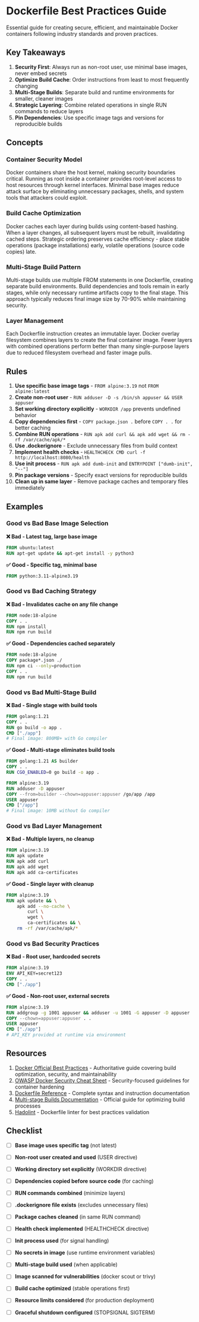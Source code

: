 # Dockerfile Best Practices Guide

Essential guide for creating secure, efficient, and maintainable Docker
containers following industry standards and proven practices.

## Key Takeaways

1. **Security First**: Always run as non-root user, use minimal base images,
   never embed secrets
2. **Optimize Build Cache**: Order instructions from least to most frequently
   changing
3. **Multi-Stage Builds**: Separate build and runtime environments for smaller,
   cleaner images
4. **Strategic Layering**: Combine related operations in single RUN commands to
   reduce layers
5. **Pin Dependencies**: Use specific image tags and versions for reproducible
   builds

## Concepts

### Container Security Model

Docker containers share the host kernel, making security boundaries critical.
Running as root inside a container provides root-level access to host resources
through kernel interfaces. Minimal base images reduce attack surface by
eliminating unnecessary packages, shells, and system tools that attackers could
exploit.

### Build Cache Optimization

Docker caches each layer during builds using content-based hashing. When a layer
changes, all subsequent layers must be rebuilt, invalidating cached steps.
Strategic ordering preserves cache efficiency - place stable operations (package
installations) early, volatile operations (source code copies) late.

### Multi-Stage Build Pattern

Multi-stage builds use multiple FROM statements in one Dockerfile, creating
separate build environments. Build dependencies and tools remain in early
stages, while only necessary runtime artifacts copy to the final stage. This
approach typically reduces final image size by 70-90% while maintaining
security.

### Layer Management

Each Dockerfile instruction creates an immutable layer. Docker overlay
filesystem combines layers to create the final container image. Fewer layers
with combined operations perform better than many single-purpose layers due to
reduced filesystem overhead and faster image pulls.

## Rules

1. **Use specific base image tags** - `FROM alpine:3.19` not
   `FROM alpine:latest`
2. **Create non-root user** -
   `RUN adduser -D -s /bin/sh appuser && USER appuser`
3. **Set working directory explicitly** - `WORKDIR /app` prevents undefined
   behavior
4. **Copy dependencies first** - `COPY package.json .` before `COPY . .` for
   better caching
5. **Combine RUN operations** -
   `RUN apk add curl && apk add wget && rm -rf /var/cache/apk/*`
6. **Use .dockerignore** - Exclude unnecessary files from build context
7. **Implement health checks** -
   `HEALTHCHECK CMD curl -f http://localhost:8080/health`
8. **Use init process** - `RUN apk add dumb-init` and
   `ENTRYPOINT ["dumb-init", "--"]`
9. **Pin package versions** - Specify exact versions for reproducible builds
10. **Clean up in same layer** - Remove package caches and temporary files
    immediately

## Examples

### Good vs Bad Base Image Selection

**❌ Bad - Latest tag, large base image**

```dockerfile
FROM ubuntu:latest
RUN apt-get update && apt-get install -y python3
```

**✅ Good - Specific tag, minimal base**

```dockerfile
FROM python:3.11-alpine3.19
```

### Good vs Bad Caching Strategy

**❌ Bad - Invalidates cache on any file change**

```dockerfile
FROM node:18-alpine
COPY . .
RUN npm install
RUN npm run build
```

**✅ Good - Dependencies cached separately**

```dockerfile
FROM node:18-alpine
COPY package*.json ./
RUN npm ci --only=production
COPY . .
RUN npm run build
```

### Good vs Bad Multi-Stage Build

**❌ Bad - Single stage with build tools**

```dockerfile
FROM golang:1.21
COPY . .
RUN go build -o app .
CMD ["./app"]
# Final image: 800MB+ with Go compiler
```

**✅ Good - Multi-stage eliminates build tools**

```dockerfile
FROM golang:1.21 AS builder
COPY . .
RUN CGO_ENABLED=0 go build -o app .

FROM alpine:3.19
RUN adduser -D appuser
COPY --from=builder --chown=appuser:appuser /go/app /app
USER appuser
CMD ["/app"]
# Final image: 10MB without Go compiler
```

### Good vs Bad Layer Management

**❌ Bad - Multiple layers, no cleanup**

```dockerfile
FROM alpine:3.19
RUN apk update
RUN apk add curl
RUN apk add wget
RUN apk add ca-certificates
```

**✅ Good - Single layer with cleanup**

```dockerfile
FROM alpine:3.19
RUN apk update && \
    apk add --no-cache \
        curl \
        wget \
        ca-certificates && \
    rm -rf /var/cache/apk/*
```

### Good vs Bad Security Practices

**❌ Bad - Root user, hardcoded secrets**

```dockerfile
FROM alpine:3.19
ENV API_KEY=secret123
COPY . .
CMD ["./app"]
```

**✅ Good - Non-root user, external secrets**

```dockerfile
FROM alpine:3.19
RUN addgroup -g 1001 appuser && adduser -u 1001 -G appuser -D appuser
COPY --chown=appuser:appuser . .
USER appuser
CMD ["./app"]
# API_KEY provided at runtime via environment
```

## Resources

1. [Docker Official Best Practices](https://docs.docker.com/build/building/best-practices/) -
   Authoritative guide covering build optimization, security, and
   maintainability
2. [OWASP Docker Security Cheat Sheet](https://cheatsheetseries.owasp.org/cheatsheets/Docker_Security_Cheat_Sheet.html) -
   Security-focused guidelines for container hardening
3. [Dockerfile Reference](https://docs.docker.com/reference/dockerfile/) -
   Complete syntax and instruction documentation
4. [Multi-stage Builds Documentation](https://docs.docker.com/build/building/multi-stage/) -
   Official guide for optimizing build processes
5. [Hadolint](https://github.com/hadolint/hadolint) - Dockerfile linter for best
   practices validation

## Checklist

- [ ] **Base image uses specific tag** (not latest)
- [ ] **Non-root user created and used** (USER directive)
- [ ] **Working directory set explicitly** (WORKDIR directive)
- [ ] **Dependencies copied before source code** (for caching)
- [ ] **RUN commands combined** (minimize layers)
- [ ] **.dockerignore file exists** (excludes unnecessary files)
- [ ] **Package caches cleaned** (in same RUN command)
- [ ] **Health check implemented** (HEALTHCHECK directive)
- [ ] **Init process used** (for signal handling)
- [ ] **No secrets in image** (use runtime environment variables)
- [ ] **Multi-stage build used** (when applicable)
- [ ] **Image scanned for vulnerabilities** (docker scout or trivy)
- [ ] **Build cache optimized** (stable operations first)
- [ ] **Resource limits considered** (for production deployment)
- [ ] **Graceful shutdown configured** (STOPSIGNAL SIGTERM)


